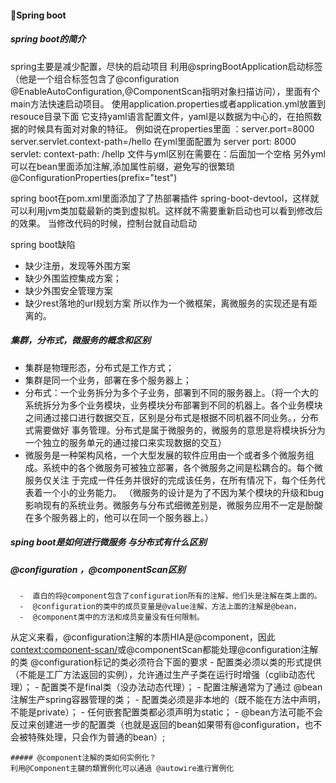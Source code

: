 #### :snail:Spring  boot
##### spring boot的简介
 spring主要是减少配置，尽快的启动项目
 利用@springBootApplication启动标签（他是一个组合标签包含了@configuration @EnableAutoConfiguration,@ComponentScan指明对象扫描访问），里面有个main方法快速启动项目。
 使用application.properties或者application.yml放置到resouce目录下面
 它支持yaml语言配置文件，yaml是以数据为中心的，在拍照数据的时候具有面对对象的特征。
 例如说在properties里面 ：server.port=8000 server.servlet.context-path=/hello
 在yml里面配置为
 server
 port: 8000
 servlet:
   context-path: /hellp
   文件与yml区别在需要在：后面加一个空格
   另外yml可以在bean里面添加注解,添加属性前缀，避免写的很繁琐@ConfigurationProperties(prefix="test")


   spring boot在pom.xml里面添加了了热部署插件 spring-boot-devtool，这样就可以利用jvm类加载最新的类到虚拟机。这样就不需要重新启动也可以看到修改后的效果。
   当修改代码的时候，控制台就自动启动

   spring  boot缺陷
   - 缺少注册，发现等外围方案
   - 缺少外围监控集成方案；
   - 缺少外围安全管理方案
   - 缺少rest落地的urI规划方案
   所以作为一个微框架，离微服务的实现还是有距离的。


   ##### 集群，分布式，微服务的概念和区别
   - 集群是物理形态，分布式是工作方式；
   - 集群是同一个业务，部署在多个服务器上；
   - 分布式：一个业务拆分为多个子业务，部署到不同的服务器上。（将一个大的系统拆分为多个业务模块，业务模块分布部署到不同的机器上。各个业务模块之间通过接口进行数据交互，区别是分布式是根据不同机器不同业务。，分布式需要做好
   事务管理。分布式是属于微服务的，微服务的意思是将模块拆分为一个独立的服务单元的通过接口来实现数据的交互）
   - 微服务是一种架构风格，一个大型发展的软件应用由一个或者多个微服务组成。系统中的各个微服务可被独立部署，各个微服务之间是松耦合的。每个微服务仅关注
   于完成一件任务并很好的完成该任务，在所有情况下，每个任务代表着一个小的业务能力。
   （微服务的设计是为了不因为某个模块的升级和bug影响现有的系统业务。微服务与分布式细微差别是，微服务应用不一定是酚酸在多个服务器上的，他可以在同一个服务器上。）
   ##### sping boot是如何进行微服务 与分布式有什么区别

   ##### @configuration  ，@componentScan区别
      -  直白的将@component包含了configuration所有的注解，他们头是注解在类上面的。
      -  @configuration的类中的成员变量是@value注解，方法上面的注解是@bean，
      -  @component类中的方法和成员变量没有任何限制。

   从定义来看，@configuration注解的本质HIA是@component，因此<context:component-scan/>或@componentScan都能处理@configuration注解的类
    @configuration标记的类必须符合下面的要求
    - 配置类必须以类的形式提供（不能是工厂方法返回的实例），允许通过生产子类在运行时增强（cglib动态代理）；
    - 配置类不是final类（没办法动态代理）；
    - 配置注解通常为了通过 @bean注解生产spring容器管理的类；
    - 配置类必须是非本地的（既不能在方法中声明，不能是private）；
    - 任何嵌套配置类都必须声明为static；
    -  @bean方法可能不会反过来创建进一步的配置类（也就是返回的bean如果带有@configuration，也不会被特殊处理，只会作为普通的bean）;


    ##### @component注解的类如何实例化？
    利用@Component主鍵的類實例化可以通過 @autowire進行實例化